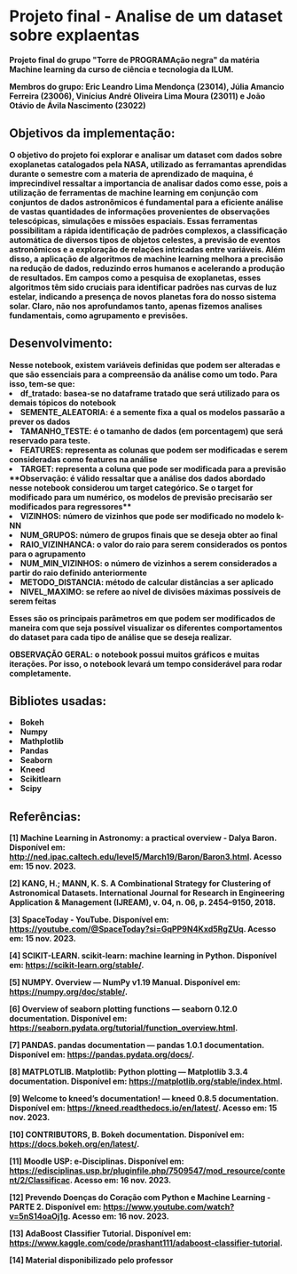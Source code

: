 <h1> Projeto final - Analise de um dataset sobre explaentas </h1>

<b> Projeto final do grupo "Torre de PROGRAMAção negra" da matéria Machine learning da curso de ciência e tecnologia da ILUM. <b>

<b> Membros do grupo: Eric Leandro Lima Mendonça (23014), Júlia Amancio Ferreira (23006), Vinícius André Oliveira Lima Moura (23011) e João Otávio de Ávila Nascimento (23022)  </b>

<h2>Objetivos da implementação: </h2>

O objetivo do projeto foi explorar e analisar um dataset com dados sobre exoplanetas catalogados pela NASA, utilizado as ferramantas aprendidas durante o semestre com a materia de aprendizado de maquina, é imprecindivel ressaltar a importancia de analisar dados como esse, pois a utilização de ferramentas de machine learning em conjunção com conjuntos de dados astronômicos é fundamental para a eficiente análise de vastas quantidades de informações provenientes de observações telescópicas, simulações e missões espaciais. Essas ferramentas possibilitam a rápida identificação de padrões complexos, a classificação automática de diversos tipos de objetos celestes, a previsão de eventos astronômicos e a exploração de relações intricadas entre variáveis. Além disso, a aplicação de algoritmos de machine learning melhora a precisão na redução de dados, reduzindo erros humanos e acelerando a produção de resultados. Em campos como a pesquisa de exoplanetas, esses algoritmos têm sido cruciais para identificar padrões nas curvas de luz estelar, indicando a presença de novos planetas fora do nosso sistema solar. Claro, não nos aprofundamos tanto, apenas fizemos analises fundamentais, como agrupamento e previsões.

<h2>Desenvolvimento: </h2>
Nesse notebook, existem variáveis definidas que podem ser alteradas e que são essenciais para a compreensão da análise como um todo. Para isso, tem-se que:

<li> df_tratado: basea-se no dataframe tratado que será utilizado para os demais tópicos do notebook </li>
<li> SEMENTE_ALEATORIA: é a semente fixa a qual os modelos passarão a prever os dados </li>
<li> TAMANHO_TESTE: é o tamanho de dados (em porcentagem) que será reservado para teste. </li>
<li> FEATURES: representa as colunas que podem ser modificadas e serem consideradas como features na análise</li>
<li> TARGET: representa a coluna que pode ser modificada para a previsão </li>
**Observação: é válido ressaltar que a análise dos dados abordado nesse notebook considerou um target categórico. Se o target for modificado para um numérico, os modelos de previsão precisarão ser modificados para regressores**
<li> VIZINHOS: número de vizinhos que pode ser modificado no modelo k-NN </li>
<li> NUM_GRUPOS: número de grupos finais que se deseja obter ao final </li>
<li> RAIO_VIZINHANCA: o valor do raio para serem considerados os pontos para o agrupamento </li>
<li> NUM_MIN_VIZINHOS: o número de vizinhos a serem considerados a partir do raio definido anteriormente </li>
<li> METODO_DISTANCIA: método de calcular distâncias a ser aplicado </li>
<li> NIVEL_MAXIMO: se refere ao nível de divisões máximas possíveis de serem feitas </li>

Esses são os principais parâmetros em que podem ser modificados de maneira com que seja possível visualizar os diferentes comportamentos do dataset para cada tipo de análise que se deseja realizar. 

OBSERVAÇÃO GERAL: o notebook possui muitos gráficos e muitas iterações. Por isso, o notebook levará um tempo considerável para rodar completamente. 
<h2>Bibliotes usadas: </h2>

<li> Bokeh </li>
<li> Numpy </li>
<li> Mathplotlib </li>
<li> Pandas </li>
<li> Seaborn </li>
<li> Kneed </li>
<li> Scikitlearn </li>
<li> Scipy </li>

<h2>Referências: </h2>

[1] Machine Learning in Astronomy: a practical overview - Dalya Baron. Disponível em: <http://ned.ipac.caltech.edu/level5/March19/Baron/Baron3.html>. Acesso em: 15 nov. 2023.

[2] KANG, H.; MANN, K. S. A Combinational Strategy for Clustering of Astronomical Datasets. International Journal for Research in Engineering Application & Management (IJREAM), v. 04, n. 06, p. 2454–9150, 2018.

[3] SpaceToday - YouTube. Disponível em: <https://youtube.com/@SpaceToday?si=GqPP9N4Kxd5RgZUq>. Acesso em: 15 nov. 2023.

‌[4] SCIKIT-LEARN. scikit-learn: machine learning in Python. Disponível em: <https://scikit-learn.org/stable/>.

‌[5] NUMPY. Overview — NumPy v1.19 Manual. Disponível em: <https://numpy.org/doc/stable/>.

[6] Overview of seaborn plotting functions — seaborn 0.12.0 documentation. Disponível em: <https://seaborn.pydata.org/tutorial/function_overview.html>.

[7] PANDAS. pandas documentation — pandas 1.0.1 documentation. Disponível em: <https://pandas.pydata.org/docs/>.

‌[8] MATPLOTLIB. Matplotlib: Python plotting — Matplotlib 3.3.4 documentation. Disponível em: <https://matplotlib.org/stable/index.html>.

‌[9] Welcome to kneed’s documentation! — kneed 0.8.5 documentation. Disponível em: <https://kneed.readthedocs.io/en/latest/>. Acesso em: 15 nov. 2023.

‌[10] CONTRIBUTORS, B. Bokeh documentation. Disponível em: <https://docs.bokeh.org/en/latest/>.

‌[11] Moodle USP: e-Disciplinas. Disponível em: <https://edisciplinas.usp.br/pluginfile.php/7509547/mod_resource/content/2/Classificac>. Acesso em: 16 nov. 2023.

‌[12] Prevendo Doenças do Coração com Python e Machine Learning - PARTE 2. Disponível em: <https://www.youtube.com/watch?v=5nS14oaOj1g>. Acesso em: 16 nov. 2023.

‌[13] AdaBoost Classifier Tutorial. Disponível em: <https://www.kaggle.com/code/prashant111/adaboost-classifier-tutorial>.

‌[14] Material disponibilizado pelo professor
